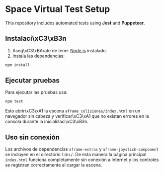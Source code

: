 # Space Virtual Test Setup

This repository includes automated tests using **Jest** and **Puppeteer**.

## Instalaci\xC3\xB3n

1. Aseg\xC3\xBArate de tener [Node.js](https://nodejs.org/) instalado.
2. Instala las dependencias:

```bash
npm install
```

## Ejecutar pruebas

Para ejecutar las pruebas usa:

```bash
npm test
```

Esto abrir\xC3\xA1 la escena `aframe_colisiones/index.html` en un navegador sin cabeza y verificar\xC3\xA1 que no existan errores en la consola durante la inicializaci\xC3\xB3n.



## Uso sin conexión

Los archivos de dependencias `aframe-extras` y `aframe-joystick-component` se incluyen en el directorio `libs/`. De esta manera la página principal `index.html` funciona completamente sin conexión a Internet y los controles se registran correctamente al cargar la escena.
